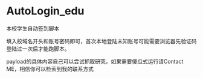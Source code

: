 # AutoLogin_edu
本校学生自动签到脚本

填入校域名开头和账号密码即可，首次本地登陆未知账号可能需要浏览器先验证码登陆过一次后才能跑脚本。

payload的具体内容自己可以尝试抓取研究，如果需要傻瓜式运行请Contact ME，相信你可以检索到我的联系方式
